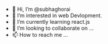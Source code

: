 - 👋 Hi, I’m @subhaghorai
- 👀 I’m interested in web Devlopment.
- 🌱 I’m currently learning react.js
- 💞️ I’m looking to collaborate on ...
- 📫 How to reach me ...

<!---
subhaghorai/subhaghorai is a ✨ special ✨ repository because its `README.md` (this file) appears on your GitHub profile.
You can click the Preview link to take a look at your changes.
--->
